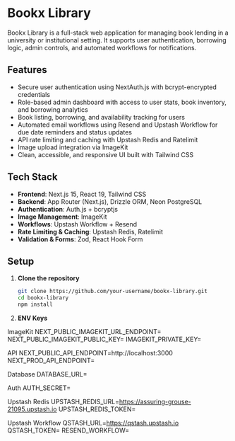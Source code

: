 # Bookx Library

Bookx Library is a full-stack web application for managing book lending in a university or institutional setting. It supports user authentication, borrowing logic, admin controls, and automated workflows for notifications.

## Features

- Secure user authentication using NextAuth.js with bcrypt-encrypted credentials
- Role-based admin dashboard with access to user stats, book inventory, and borrowing analytics
- Book listing, borrowing, and availability tracking for users
- Automated email workflows using Resend and Upstash Workflow for due date reminders and status updates
- API rate limiting and caching with Upstash Redis and Ratelimit
- Image upload integration via ImageKit
- Clean, accessible, and responsive UI built with Tailwind CSS

## Tech Stack

- **Frontend**: Next.js 15, React 19, Tailwind CSS
- **Backend**: App Router (Next.js), Drizzle ORM, Neon PostgreSQL
- **Authentication**: Auth.js + bcryptjs
- **Image Management**: ImageKit
- **Workflows**: Upstash Workflow + Resend
- **Rate Limiting & Caching**: Upstash Redis, Ratelimit
- **Validation & Forms**: Zod, React Hook Form

## Setup

1. **Clone the repository**

   ```bash
   git clone https://github.com/your-username/bookx-library.git
   cd bookx-library
   npm install

2. **ENV Keys**

 ImageKit
NEXT_PUBLIC_IMAGEKIT_URL_ENDPOINT=
NEXT_PUBLIC_IMAGEKIT_PUBLIC_KEY=
IMAGEKIT_PRIVATE_KEY=

 API
NEXT_PUBLIC_API_ENDPOINT=http://localhost:3000
NEXT_PROD_API_ENDPOINT=

 Database
DATABASE_URL=

 Auth
AUTH_SECRET=

 Upstash Redis
UPSTASH_REDIS_URL=https://assuring-grouse-21095.upstash.io
UPSTASH_REDIS_TOKEN=

 Upstash Workflow
QSTASH_URL=https://qstash.upstash.io
QSTASH_TOKEN=
RESEND_WORKFLOW=
